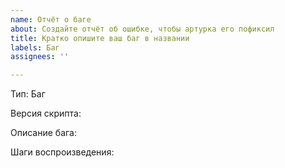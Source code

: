 ```yaml
---
name: Отчёт о баге
about: Создайте отчёт об ошибке, чтобы артурка его пофиксил
title: Кратко опишите ваш баг в названии
labels: Баг
assignees: ''

---
```


Тип: Баг

Версия скрипта:

Описание бага:

Шаги воспроизведения:
